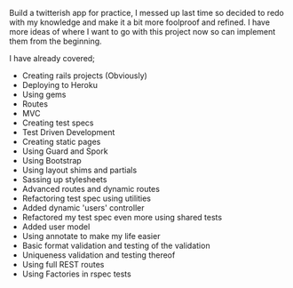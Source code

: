 Build a twitterish app for practice, I messed up last time so decided to redo with my knowledge and make it a bit more foolproof and refined. I have more ideas of where I want to go with this project now so can implement them from the beginning.

I have already covered;
* Creating rails projects (Obviously)
* Deploying to Heroku
* Using gems
* Routes
* MVC
* Creating test specs
* Test Driven Development
* Creating static pages
* Using Guard and Spork
* Using Bootstrap
* Using layout shims and partials
* Sassing up stylesheets
* Advanced routes and dynamic routes
* Refactoring test spec using utilities
* Added dynamic 'users' controller
* Refactored my test spec even more using shared tests
* Added user model
* Using annotate to make my life easier
* Basic format validation and testing of the validation
* Uniqueness validation and testing thereof
* Using full REST routes
* Using Factories in rspec tests